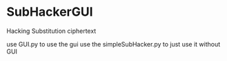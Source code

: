 # SubHackerGUI
Hacking Substitution ciphertext 

use GUI.py to use the gui 
use the simpleSubHacker.py to just use it without GUI
